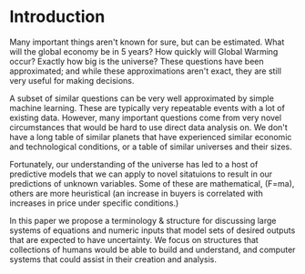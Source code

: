 # Introduction

Many important things aren't known for sure, but can be estimated.  What will the global economy be in 5 years? How quickly will Global Warming occur? Exactly how big is the universe? These questions have been approximated; and while these approximations aren't exact, they are still very useful for making decisions.

A subset of similar questions can be very well approximated by simple machine learning. These are typically very repeatable events with a lot of existing data. However, many important questions come from very novel circumstances that would be hard to use direct data analysis on.  We don't have a long table of similar planets that have experienced similar economic and technological conditions, or a table of similar universes and their sizes.

Fortunately, our understanding of the universe has led to a host of predictive models that we can apply to novel sitatuions to result in our predictions of unknown variables. Some of these are mathematical, (F=ma), others are more heuristical (an increase in buyers is correlated with increases in price under specific conditions.)

In this paper we propose a terminology & structure for discussing large systems of equations and numeric inputs that model sets of desired outputs that are expected to have uncertainty. We focus on structures that collections of humans would be able to build and understand, and computer systems that could assist in their creation and analysis.


